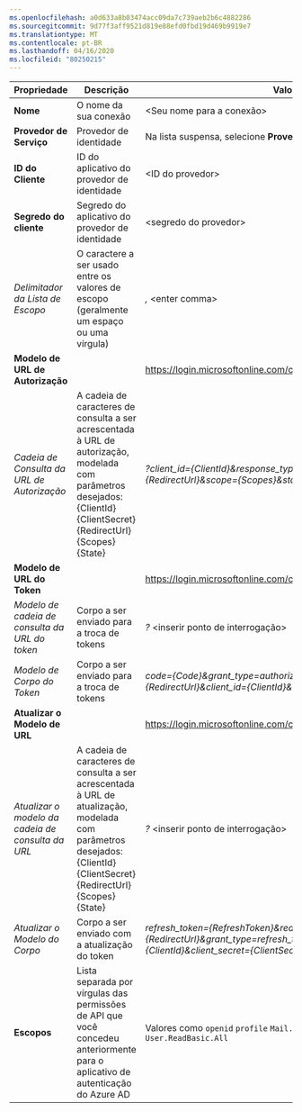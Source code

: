 ```yaml
---
ms.openlocfilehash: a0d633a8b03474acc09da7c739aeb2b6c4882286
ms.sourcegitcommit: 9d77f3aff9521d819e88efd0fbd19d469b9919e7
ms.translationtype: MT
ms.contentlocale: pt-BR
ms.lasthandoff: 04/16/2020
ms.locfileid: "80250215"
---
```

<!-- Oauth 2 generic provider settings -->
<!-- Fixed ID -->

| **Propriedade** | **Descrição** | **Valor** |
|---|---|---|
|**Nome** | O nome da sua conexão | \<Seu nome para a conexão\> <img width="300px">|
| **Provedor de Serviço**| Provedor de identidade | Na lista suspensa, selecione **Provedor Genérico OAuth 2** |
|**ID do Cliente** | ID do aplicativo do provedor de identidade| \<ID do provedor\> |
|**Segredo do cliente** | Segredo do aplicativo do provedor de identidade| <segredo do provedor\> |
|*Delimitador da Lista de Escopo*|O caractere a ser usado entre os valores de escopo (geralmente um espaço ou uma vírgula) | *,* \<enter comma\> |
|**Modelo de URL de Autorização** || https://login.microsoftonline.com/common/oauth2/v2.0/authorize |
|*Cadeia de Consulta da URL de Autorização* |A cadeia de caracteres de consulta a ser acrescentada à URL de autorização, modelada com parâmetros desejados: {ClientId} {ClientSecret} {RedirectUrl} {Scopes} {State}| *?client_id={ClientId}&response_type=code&redirect_uri={RedirectUrl}&scope={Scopes}&state={State}* |
|**Modelo de URL do Token** | | https://login.microsoftonline.com/common/oauth2/v2.0/token |
|*Modelo de cadeia de consulta da URL do token* | Corpo a ser enviado para a troca de tokens |*?* \<inserir ponto de interrogação\>|
|*Modelo de Corpo do Token* | Corpo a ser enviado para a troca de tokens | *code={Code}&grant_type=authorization_code&redirect_uri={RedirectUrl}&client_id={ClientId}&client_secret={ClientSecret}* |
|**Atualizar o Modelo de URL** | | https://login.microsoftonline.com/common/oauth2/v2.0/token |
|*Atualizar o modelo da cadeia de consulta da URL* |A cadeia de caracteres de consulta a ser acrescentada à URL de atualização, modelada com parâmetros desejados: {ClientId} {ClientSecret} {RedirectUrl} {Scopes} {State} |*?* \<inserir ponto de interrogação\>|
|*Atualizar o Modelo do Corpo* | Corpo a ser enviado com a atualização do token | *refresh_token={RefreshToken}&redirect_uri={RedirectUrl}&grant_type=refresh_token&client_id={ClientId}&client_secret={ClientSecret}* |
|**Escopos** | Lista separada por vírgulas das permissões de API que você concedeu anteriormente para o aplicativo de autenticação do Azure AD | Valores como `openid` `profile` `Mail.Read` `Mail.Send` `User.Read` `User.ReadBasic.All`|
